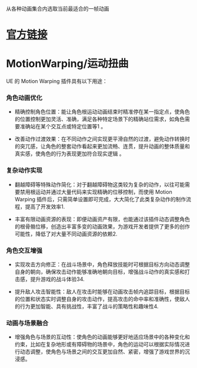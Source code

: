 从各种动画集合内选取当前最适合的一帧动画

# [官方链接](https://dev.epicgames.com/documentation/zh-cn/unreal-engine/motion-matching-in-unreal-engine)

# MotionWarping/运动扭曲

UE 的 Motion Warping 插件具有以下用途：

### 角色动画优化

- 精确控制角色位置：能让角色根运动动画结束时精准停在某一指定点，使角色的位置控制更加灵活、准确，满足各种特定场景下的精确站位需求，如角色需要准确站在某个交互点或特定位置等1 。
    
- 改善动作过渡效果：在不同动作之间实现更平滑自然的过渡，避免动作转换时的突兀感，让角色的整套动作看起来更加流畅、连贯，提升动画的整体质量和真实感，使角色的行为表现更加符合现实逻辑 。
    

### 复杂动作实现

- 翻越障碍等特殊动作简化：对于翻越障碍物这类较为复杂的动作，以往可能需要禁用根运动并通过大量代码来实现精确的位移控制，而使用 Motion Warping 插件后，只需简单设置即可完成，大大简化了此类复杂动作的制作流程，提高了开发效率1.
    
- 丰富有限动画资源的表现：即便动画资产有限，也能通过该插件动态调整角色的根骨骼位移，创造出丰富多变的动画效果，为游戏开发者提供了更多的创作可能性，降低了对大量不同动画资源的依赖2.
    

### 角色交互增强

- 实现攻击方向修正：在战斗场景中，角色释放技能时可根据目标方向动态调整自身的朝向，确保攻击动作能够准确地朝向目标，增强战斗动作的真实感和打击感，提升游戏的战斗体验34.
    
- 提升敌人攻击智能性：敌人在攻击时能够在动画攻击帧内追踪目标，根据目标的位置和状态实时调整自身的攻击动作，提高攻击的命中率和准确性，使敌人的行为更加智能、具有挑战性，丰富了战斗的策略性和趣味性4.
    

### 动画与场景融合

- 增强角色与场景的互动性：使角色的动画能够更好地适应场景中的各种变化和约束，比如在复杂地形或有障碍物的场景中，角色的运动可以根据实际情况进行动态调整，使角色与场景之间的交互更加自然、紧密，增强了游戏世界的沉浸感。